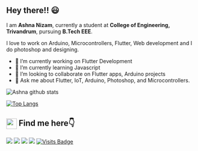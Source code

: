 ## Hey there!! 😃

I am **Ashna Nizam**, currently a student at **College of Engineering, Trivandrum**, pursuing **B.Tech EEE**.

I love to work on Arduino, Microcontrollers, Flutter, Web development and I do photoshop and designing.


- 🔭 I’m currently working on Flutter Development
- 🌱 I’m currently learning Javascript
- 👯 I’m looking to collaborate on Flutter apps, Arduino projects
- 💬 Ask me about Flutter, IoT, Arduino, Photoshop, and Microcontrollers.

 
 ![Ashna github stats](https://github-readme-stats.vercel.app/api?username=AshNiz24&show_icons=true&theme=radical&hide=issues)
 
 [![Top Langs](https://github-readme-stats.vercel.app/api/top-langs/?username=AshNiz24&layout=compact)](https://github.com/AshNiz24/github-readme-stats)
 
 
<summary><h2><img src="https://emojis.slackmojis.com/emojis/images/1579216111/7550/pikachu_wave.gif?1579216111" align="center"
                width="28" /> Find me here👇</h2></summary>

<p align = "center">
 
[<img src ="https://img.shields.io/badge/portfolio-%23.svg?&style=for-the-badge&logo=&logoColor=white%22">]()
[<img src="https://img.shields.io/badge/gmail-%231DA1F2.svg?&style=for-the-badge&logo=gmail&logoColor=white" />](mailto:ashnizaster@gmail.com) 
[<img src="https://img.shields.io/badge/linkedin-%230077B5.svg?&style=for-the-badge&logo=linkedin&logoColor=white" />](https://www.linkedin.com/in/)
[<img src = "https://img.shields.io/badge/instagram-%23E4405F.svg?&style=for-the-badge&logo=instagram&logoColor=white">](https://www.instagram.com/_.chakzz.99._)
[![Visits Badge](https://badges.pufler.dev/visits/chandran-jr/chandran-jr?style=for-the-badge)](https://github.com/AshNiz24)

</p>


